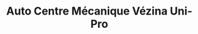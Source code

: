 ---
title: "Auto Centre Mécanique Vézina Uni-Pro"
url: /sainte-julie/auto-centre-mecanique-vezina-uni-pro/
shop: car repair
---